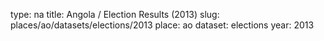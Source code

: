 type: na
title: Angola / Election Results (2013)
slug: places/ao/datasets/elections/2013
place: ao
dataset: elections
year: 2013
